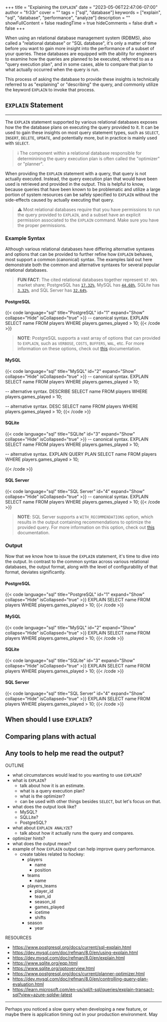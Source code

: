 +++
title = "Explaining the `EXPLAIN`"
date = "2023-05-06T22:47:06-07:00"
author = "fr33r"
cover = ""
tags = ["sql", "database"]
keywords = ["explain", "sql", "database", "performance", "analyze"]
description = ""
showFullContent = false
readingTime = true
hideComments = false
draft = false
+++

When using an relational database management system (RDBMS), also called a
"relational database" or "SQL database", it's only a matter of time before
you want to gain more insight into the performance of a subset of your queries.
These databases are equipped with the ability for engineers to examine how the
queries are planned to be executed, referred to as a "query execution plan",
and in some cases, able to compare that plan to what actually occurred when
the query is run.

This process of asking the database to provide these insights is technically
referred to as "explaining" or "describing" the query, and commonly utilize
the keyword `EXPLAIN` to invoke that process.

## `EXPLAIN` Statement

---

The `EXPLAIN` statement supported by various relational databases exposes
how the the database plans on executing the query provided to it. It can be
used to gain these insights on most query statement types, such as `SELECT`,
`INSERT`, `DELETE`, `UPDATE`, and potentially more, but in practice is mainly
used with `SELECT`.

> ℹ️  The component within a relational database responsible for
determinining the query execution plan is often called the "optimizer" or
"planner".

When providing the `EXPLAIN` statement with a query, that query is not actually
executed. Instead, the query execution plan that would have been used is
retrieved and provided in the output. This is helpful to know, because queries
that have been known to be problematic and utilize a large portion of system
resources can be safely specified to `EXPLAIN` without the side-effects
caused by actually executing that query.

> ⚠️ Most relational databases require that you have permissions to run
the query provided to `EXPLAIN`, and a subset have an explicit permission
associated to the `EXPLAIN` command. Make sure you have the proper permissions.

### Example Syntax

Although various relational databases have differing alternative syntaxes
and options that can be provided to further refine how `EXPLAIN` behaves,
most support a common (canonical) syntax. The examples laid out here
demonstrate both the common and alternative syntaxes for several popular
relational databases.

> **FUN FACT**: The cited relational databases together represent `97.96%`
market share; PostgreSQL has [`17.32%`][postgresql-market-share], MySQL has
[`44.68%`][mysql-market-share], SQLite has [`3.32%`][sqlite-market-share],
and SQL Server has [`32.64%`][sql-server-market-share].

#### PostgreSQL

{{< code language="sql" title="PostgreSQL" id="1" expand="Show" collapse="Hide" isCollapsed="true" >}}
-- canonical syntax.
EXPLAIN SELECT name FROM players WHERE players.games_played > 10;
{{< /code >}}

> **NOTE**: PostgreSQL supports a vast array of options that can provided to
`EXPLAIN`, such as `VERBOSE`, `COSTS`, `BUFFERS`, `WAL`, etc. For more
information on these options, check out [this][postgres-explain-options]
documentation.

#### MySQL

{{< code language="sql" title="MySQL" id="2" expand="Show" collapse="Hide" isCollapsed="true" >}}
-- canonical syntax.
EXPLAIN SELECT name FROM players WHERE players.games_played > 10;

-- alternative syntax.
DESCRIBE SELECT name FROM players WHERE players.games_played > 10;

-- alternative syntax.
DESC SELECT name FROM players WHERE players.games_played > 10;
{{< /code >}}

#### SQLite

{{< code language="sql" title="SQLite" id="3" expand="Show" collapse="Hide" isCollapsed="true" >}}
-- canonical syntax.
EXPLAIN SELECT name FROM players WHERE players.games_played > 10;

-- alternative syntax.
EXPLAIN QUERY PLAN SELECT name FROM players WHERE players.games_played > 10;

{{< /code >}}

#### SQL Server

{{< code language="sql" title="SQL Server" id="4" expand="Show" collapse="Hide" isCollapsed="true" >}}
-- canonical syntax.
EXPLAIN SELECT name FROM players WHERE players.games_played > 10;
{{< /code >}}

> **NOTE**: SQL Server supports a `WITH_RECOMMENDATIONS` option, which results in
the output containing recommendations to optimize the provided query. For more
information on this option, check out [this][with-recommendations-docs]
documentation.

### Output

Now that we know how to issue the `EXPLAIN` statement, it's time to dive into
the output. In contrast to the common syntax across various relational databases,
the output format, along with the level of configurability of that format,
deviates significantly.

#### PostgreSQL

{{< code language="sql" title="PostgreSQL" id="1" expand="Show" collapse="Hide" isCollapsed="true" >}}
EXPLAIN SELECT name FROM players WHERE players.games_played > 10;
{{< /code >}}

#### MySQL

{{< code language="sql" title="MySQL" id="2" expand="Show" collapse="Hide" isCollapsed="true" >}}
EXPLAIN SELECT name FROM players WHERE players.games_played > 10;
{{< /code >}}

#### SQLite

{{< code language="sql" title="SQLite" id="3" expand="Show" collapse="Hide" isCollapsed="true" >}}
EXPLAIN SELECT name FROM players WHERE players.games_played > 10;
{{< /code >}}

#### SQL Server

{{< code language="sql" title="SQL Server" id="4" expand="Show" collapse="Hide" isCollapsed="true" >}}
EXPLAIN SELECT name FROM players WHERE players.games_played > 10;
{{< /code >}}

## When should I use `EXPLAIN`?

## Comparing plans with actual

## Any tools to help me read the output?


OUTLINE

- what circumstances would lead to you wanting to use `EXPLAIN`?
- what is `EXPLAIN`?
  - talk about how it is an estimate.
  - what is a query execution plan?
  - what is the optimizer?
  - can be used with other things besides `SELECT`, but let's focus on that.
- what does the output look like?
  - MySQL?
  - SQLLite?
  - PostgreSQL?
- what about `EXPLAIN ANALYZE`?
  - talk about how it actually runs the query and compares.
- optimizer hints?
- what does the output mean?
- example of how `EXPLAIN` output can help improve query performance.
  - create tables related to hockey:
    - players
      - name
      - position
    - teams
      - name
    - players_teams
      - player_id
      - team_id
      - season_id
      - games_played
      - icetime
      - shifts
    - season
      - year

RESOURCES

- https://www.postgresql.org/docs/current/sql-explain.html
- https://dev.mysql.com/doc/refman/8.0/en/using-explain.html
- https://dev.mysql.com/doc/refman/8.0/en/explain.html
- https://www.sqlite.org/eqp.html
- https://www.sqlite.org/optoverview.html
- https://www.postgresql.org/docs/current/planner-optimizer.html
- https://dev.mysql.com/doc/refman/8.0/en/controlling-query-plan-evaluation.html
- https://learn.microsoft.com/en-us/sql/t-sql/queries/explain-transact-sql?view=azure-sqldw-latest

---


Perhaps you noticed a slow query when developing a new feature, or maybe
there is application timing out in your production environment. May

[with-recommendations-docs]: https://learn.microsoft.com/en-us/sql/t-sql/queries/explain-transact-sql?view=azure-sqldw-latest#with_recommendations
[postgres-explain-options]: https://www.postgresql.org/docs/current/sql-explain.html
[postgresql-market-share]: https://6sense.com/tech/relational-databases/postgresql-market-share
[mysql-market-share]: https://6sense.com/tech/relational-databases/mysql-market-share
[sqlite-market-share]: https://6sense.com/tech/relational-databases/sqlite-market-share
[sql-server-market-share]: https://6sense.com/tech/database/microsoft-sql-server-market-share
